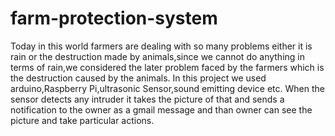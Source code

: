 # farm-protection-system
Today in this world farmers are dealing with so many problems either it is rain or the destruction made by animals,since we cannot do anything in terms of rain,we considered the later problem faced by the farmers which is the destruction caused by the animals.
In this project we used arduino,Raspberry Pi,ultrasonic Sensor,sound emitting device etc.
When the sensor detects any intruder it takes the picture of that and sends a notification to the owner as a gmail message and than owner can see the picture and take particular actions. 

